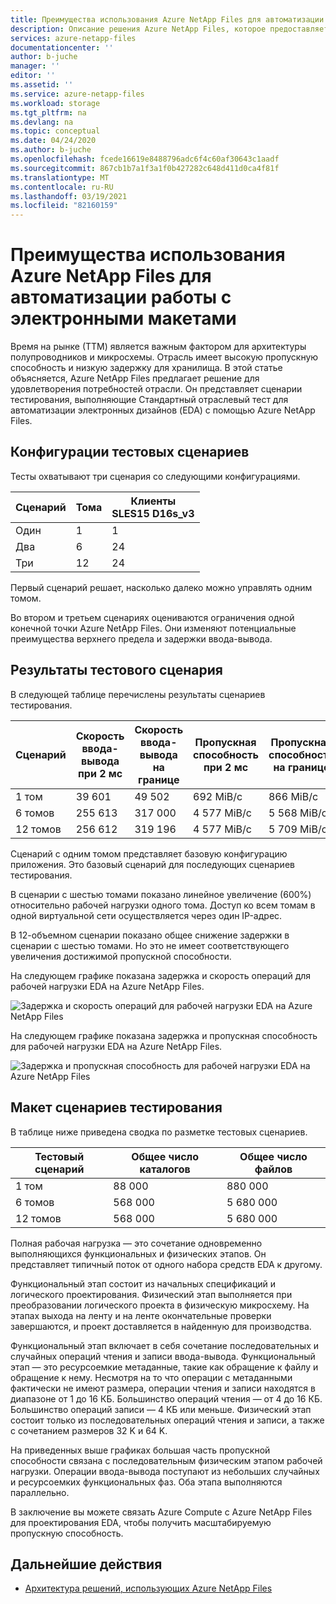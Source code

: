 ```yaml
---
title: Преимущества использования Azure NetApp Files для автоматизации работы с электронными макетами | Документация Майкрософт
description: Описание решения Azure NetApp Files, которое предоставляется для удовлетворения потребностей индустрии полупроводников и архитектуры микросхем. Представляет сценарии тестирования, выполняющие Стандартный отраслевый тест для автоматизации электронных макетов (EDA) с помощью Azure NetApp Files.
services: azure-netapp-files
documentationcenter: ''
author: b-juche
manager: ''
editor: ''
ms.assetid: ''
ms.service: azure-netapp-files
ms.workload: storage
ms.tgt_pltfrm: na
ms.devlang: na
ms.topic: conceptual
ms.date: 04/24/2020
ms.author: b-juche
ms.openlocfilehash: fcede16619e8488796adc6f4c60af30643c1aadf
ms.sourcegitcommit: 867cb1b7a1f3a1f0b427282c648d411d0ca4f81f
ms.translationtype: MT
ms.contentlocale: ru-RU
ms.lasthandoff: 03/19/2021
ms.locfileid: "82160159"
---
```

# <a name="benefits-of-using-azure-netapp-files-for-electronic-design-automation"></a>Преимущества использования Azure NetApp Files для автоматизации работы с электронными макетами

Время на рынке (ТТМ) является важным фактором для архитектуры полупроводников и микросхемы. Отрасль имеет высокую пропускную способность и низкую задержку для хранилища. В этой статье объясняется, Azure NetApp Files предлагает решение для удовлетворения потребностей отрасли. Он представляет сценарии тестирования, выполняющие Стандартный отраслевый тест для автоматизации электронных дизайнов (EDA) с помощью Azure NetApp Files. 

## <a name="test-scenario-configurations"></a>Конфигурации тестовых сценариев

Тесты охватывают три сценария со следующими конфигурациями. 

|    Сценарий    |    Тома    |    Клиенты<br> SLES15 D16s_v3  |
|----------------|---------------|--------------------------------|
|    Один         |    1          |    1                           |
|    Два         |    6          |    24                          |
|    Три       |    12         |    24                          |

Первый сценарий решает, насколько далеко можно управлять одним томом.  

Во втором и третьем сценариях оцениваются ограничения одной конечной точки Azure NetApp Files. Они изменяют потенциальные преимущества верхнего предела и задержки ввода-вывода.

## <a name="test-scenario-results"></a>Результаты тестового сценария

В следующей таблице перечислены результаты сценариев тестирования.

|    Сценарий       |    Скорость ввода-вывода<br>  при 2 мс     |    Скорость ввода-вывода<br>  на границе     |    Пропускная способность<br>  при 2 мс     |    Пропускная способность<br>  на границе     |
|-------------------|---------------------------|--------------------------------|-----------------------------|----------------------------------|
|    1 том       |    39 601                 |    49 502                      |    692 MiB/с                 |    866 MiB/с                      |
|    6 томов      |    255 613                |    317 000                     |    4 577 MiB/с               |    5 568 MiB/с                    |
|    12 томов     |    256 612                |    319 196                     |    4 577 MiB/с               |    5 709 MiB/с                    |

Сценарий с одним томом представляет базовую конфигурацию приложения. Это базовый сценарий для последующих сценариев тестирования.  

В сценарии с шестью томами показано линейное увеличение (600%) относительно рабочей нагрузки одного тома.  Доступ ко всем томам в одной виртуальной сети осуществляется через один IP-адрес.  

В 12-объемном сценарии показано общее снижение задержки в сценарии с шестью томами. Но это не имеет соответствующего увеличения достижимой пропускной способности.   

На следующем графике показана задержка и скорость операций для рабочей нагрузки EDA на Azure NetApp Files.  

![Задержка и скорость операций для рабочей нагрузки EDA на Azure NetApp Files](../media/azure-netapp-files/solutions-electronic-design-automation-workload-latency-operation-rate.png)   

На следующем графике показана задержка и пропускная способность для рабочей нагрузки EDA на Azure NetApp Files.  

![Задержка и пропускная способность для рабочей нагрузки EDA на Azure NetApp Files](../media/azure-netapp-files/solutions-electronic-design-automation-workload-latency-throughput.png) 

## <a name="layout-of-test-scenarios"></a>Макет сценариев тестирования 

В таблице ниже приведена сводка по разметке тестовых сценариев.

|    Тестовый сценарий     |    Общее число каталогов     |    Общее число файлов     |
|----------------------|------------------------------------|------------------------------|
|    1 том          |    88 000                          |    880 000                   |
|    6 томов         |    568 000                         |    5 680 000                 |
|    12 томов        |    568 000                         |    5 680 000                 |

Полная рабочая нагрузка — это сочетание одновременно выполняющихся функциональных и физических этапов. Он представляет типичный поток от одного набора средств EDA к другому.   

Функциональный этап состоит из начальных спецификаций и логического проектирования. Физический этап выполняется при преобразовании логического проекта в физическую микросхему. На этапах выхода на ленту и на ленте окончательные проверки завершаются, и проект доставляется в найденную для производства.  

Функциональный этап включает в себя сочетание последовательных и случайных операций чтения и записи ввода-вывода. Функциональный этап — это ресурсоемкие метаданные, такие как обращение к файлу и обращение к нему. Несмотря на то что операции с метаданными фактически не имеют размера, операции чтения и записи находятся в диапазоне от 1 до 16 КБ. Большинство операций чтения — от 4 до 16 КБ.  Большинство операций записи — 4 КБ или меньше. Физический этап состоит только из последовательных операций чтения и записи, а также с сочетанием размеров 32 K и 64 K.  

На приведенных выше графиках большая часть пропускной способности связана с последовательным физическим этапом рабочей нагрузки. Операции ввода-вывода поступают из небольших случайных и ресурсоемких функциональных фаз. Оба этапа выполняются параллельно. 

В заключение вы можете связать Azure Compute с Azure NetApp Files для проектирования EDA, чтобы получить масштабируемую пропускную способность. 

## <a name="next-steps"></a>Дальнейшие действия

- [Архитектура решений, использующих Azure NetApp Files](azure-netapp-files-solution-architectures.md)
